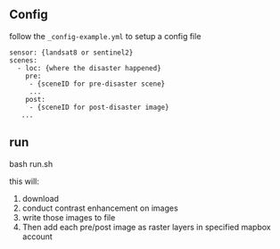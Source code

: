 ## Config

follow the `_config-example.yml` to setup a config file

```
sensor: {landsat8 or sentinel2}
scenes:
  - loc: {where the disaster happened}
    pre:
     - {sceneID for pre-disaster scene}
     ...
    post:
     - {sceneID for post-disaster image}
   ...
```

## run

bash run.sh

this will:
 1. download
 3. conduct contrast enhancement on images
 4. write those images to file
 5. Then add each pre/post image as raster layers in specified mapbox account


